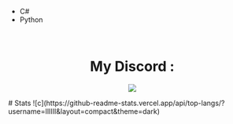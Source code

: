 - C# 
- Python
 <br>


<h1 align="center">My Discord :</h1>
<p align="center"><img align="center" src="https://discord.c99.nl/widget/theme-1/852618085658787870.png">
<br>
</p>
# Stats
![c](https://github-readme-stats.vercel.app/api/top-langs/?username=IlIIII&layout=compact&theme=dark) 

